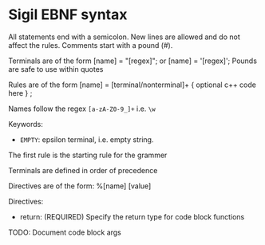 # Sigil EBNF syntax
All statements end with a semicolon.
New lines are allowed and do not affect the rules.
Comments start with a pound (#).

Terminals are of the form
[name] = "[regex]";
or
[name] = '[regex]';
Pounds are safe to use within quotes


Rules are of the form
[name] = [terminal/nonterminal]+ { optional c++ code here } ;

Names follow the regex `[a-zA-Z0-9_]+` i.e. `\w`

Keywords:
* `EMPTY`: epsilon terminal, i.e. empty string.

The first rule is the starting rule for the grammer

Terminals are defined in order of precedence

Directives are of the form:
%[name] [value]

Directives:
- return: (REQUIRED) Specify the return type for code block functions

TODO: Document code block args